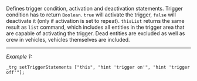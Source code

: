 Defines trigger condition, activation and deactivation statements. Trigger condition has to return `Boolean`. `true` will activate the trigger, `false` will deactivate it (only if activation is set to repeat). `thisList` returns the same result as `list` command, which includes all entities in the trigger area that are capable of activating the trigger. Dead entities are excluded as well as crew in vehicles, vehicles themselves are included.


---
*Example 1:*
```sqf
_trg setTriggerStatements ["this", "hint 'trigger on'", "hint 'trigger off'"];
```